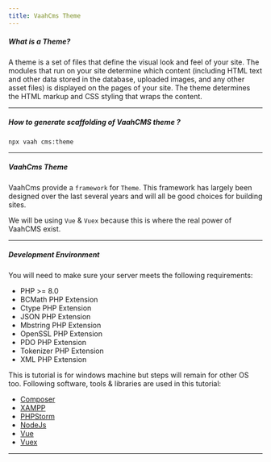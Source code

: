 ```yaml
---
title: VaahCms Theme
---
```




##### What is a Theme?

A theme is a set of files that define the visual look and feel of your site. The modules that run on your site determine which content (including HTML text and other data stored in the database, uploaded images, and any other asset files) is displayed on the pages of your site. The theme determines the HTML markup and CSS styling that wraps the content.

------

##### How to generate scaffolding of VaahCMS theme ?

```shell
npx vaah cms:theme
```

------



##### VaahCms Theme

VaahCms provide a `framework` for `Theme`. This framework has largely been designed over the last several years and will all be good choices for building sites.

We will be using `Vue` & `Vuex` because this is where the real power of VaahCMS exist.

------



##### Development Environment

You will need to make sure your server meets the following requirements:

- PHP >= 8.0
- BCMath PHP Extension
- Ctype PHP Extension
- JSON PHP Extension
- Mbstring PHP Extension
- OpenSSL PHP Extension
- PDO PHP Extension
- Tokenizer PHP Extension
- XML PHP Extension

This is tutorial is for windows machine but steps will remain for other OS too. Following software, tools & libraries are used in this tutorial:

- [Composer](https://getcomposer.org/)
- [XAMPP](https://www.apachefriends.org/index.html)
- [PHPStorm](https://www.jetbrains.com/phpstorm/)
- [NodeJs](https://nodejs.org/en/)
- [Vue](https://vuejs.org/)
- [Vuex](https://vuex.vuejs.org/)





------
